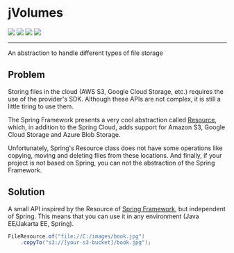 # jVolumes

[![][maven img]][maven]
[![][javadoc img]][javadoc]
[![][release img]][release]
[![][license img]][license]

[maven]:http://search.maven.org/#search|gav|1|g:"com.github.microtweak"%20AND%20a:"jvolumes"
[maven img]:https://maven-badges.herokuapp.com/maven-central/com.github.microtweak/jvolumes/badge.svg

[javadoc]:https://javadoc.io/doc/com.github.microtweak/jvolumes-parent
[javadoc img]:https://javadoc.io/badge/com.github.microtweak/jvolumes-parent.svg

[release]:https://github.com/microtweak/jvolumes/releases
[release img]:https://img.shields.io/github/release/microtweak/jvolumes.svg

[license]:LICENSE
[license img]:https://img.shields.io/badge/License-MIT-yellow.svg

--------------------------------------------

An abstraction to handle different types of file storage

## Problem
Storing files in the cloud (AWS S3, Google Cloud Storage, etc.) requires the use of the provider's SDK. Although these APIs are not complex, it is still a little tiring to use them.

The Spring Framework presents a very cool abstraction called [Resource](https://docs.spring.io/spring/docs/current/javadoc-api/org/springframework/core/io/Resource.html), which, in addition to the Spring Cloud,
adds support for Amazon S3, Google Cloud Storage and Azure Blob Storage.

Unfortunately, Spring's Resource class does not have some operations like copying, moving and deleting files from these locations. And finally, if your project is not based on Spring, you can not the abstraction of the Spring Framework.

## Solution

A small API inspired by the Resource of [Spring Framework](https://docs.spring.io/spring/docs/current/spring-framework-reference/core.html#resources), but independent of Spring.
This means that you can use it in any environment (Java EE/Jakarta EE, Spring).

```java
FileResource.of("file://C:/images/book.jpg")
    .copyTo("s3://[your-s3-bucket]/book.jpg");
```
